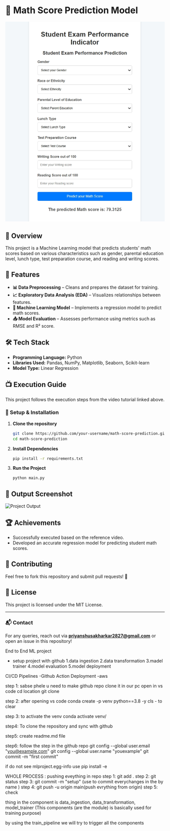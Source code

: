 
# 📌 Math Score Prediction Model

![Project Output](output.jpeg)


## 📖 Overview
This project is a Machine Learning model that predicts students' math scores based on various characteristics such as gender, parental education level, lunch type, test preparation course, and reading and writing scores. 
## 🚀 Features
- **📊 Data Preprocessing** – Cleans and prepares the dataset for training.
- **📈 Exploratory Data Analysis (EDA)** – Visualizes relationships between features.
- **🧠 Machine Learning Model** – Implements a regression model to predict math scores.
- **📤 Model Evaluation** – Assesses performance using metrics such as RMSE and R² score.

## 🛠️ Tech Stack
- **Programming Language:** Python
- **Libraries Used:** Pandas, NumPy, Matplotlib, Seaborn, Scikit-learn
- **Model Type:** Linear Regression

## 📺 Execution Guide
This project follows the execution steps from the video tutorial linked above.

### 🔧 Setup & Installation
1. **Clone the repository**
   ```sh
   git clone https://github.com/your-username/math-score-prediction.git
   cd math-score-prediction
   ```
2. **Install Dependencies**
   ```sh
   pip install -r requirements.txt
   ```
3. **Run the Project**
   ```sh
   python main.py
   ```

## 📸 Output Screenshot
![Project Output](docs/output.png)

## 🏆 Achievements
- Successfully executed based on the reference video.
- Developed an accurate regression model for predicting student math scores.

## 🤝 Contributing
Feel free to fork this repository and submit pull requests! 🚀

## 📜 License
This project is licensed under the MIT License.

---

### 📬 Contact
For any queries, reach out via **priyanshusakharkar2827@gmail.com** or open an issue in this repository!






End to End ML project 
- setup project with github
1.data ingestion
2.data transformation
3.madel trainer
4.model evaluation
5.model deployment

CI/CD Pipelines -Github Action
Deployment -aws

step 1: sabse phele u need to make github repo clone it in our pc open in vs code 
cd location
git clone 

step 2: after opening vs code 
conda create -p venv python==3.8 -y
cls - to clear

step 3: to activate the venv
conda activate venv/

step4: To clone the repository and sync with github

step5: create readme.md file 

step6: follow the step in the github repo
git config --global user.email "you@example.com"
git config --global user.name "youexample"
git commit -m "first commit"

if do not see mlproject.egg-info use 
pip install -e

WHOLE PROCESS : pushing eveything in repo
step 1: git add .
step 2: git status
step 3: git commit -m "setup" (use to commit everychanges in the by name )
step 4: git push -u origin main(push evrything from origin)
step 5: check 

thing in the component is data_ingestion, data_transformation, model_trainer (This components (are the module) is basically used for training purpose)

by using the train_pipeline we will try to trigger all the components

